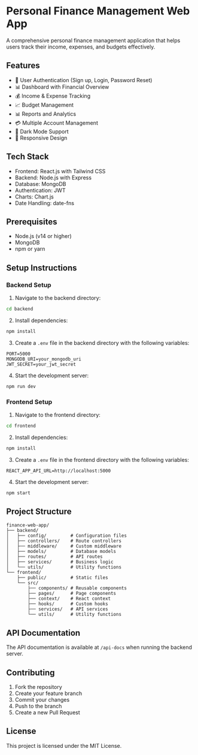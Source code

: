 # Personal Finance Management Web App

A comprehensive personal finance management application that helps users track their income, expenses, and budgets effectively.

## Features

- 🔐 User Authentication (Sign up, Login, Password Reset)
- 📊 Dashboard with Financial Overview
- 💰 Income & Expense Tracking
- 📈 Budget Management
- 📊 Reports and Analytics
- 💳 Multiple Account Management
- 🌙 Dark Mode Support
- 📱 Responsive Design

## Tech Stack

- Frontend: React.js with Tailwind CSS
- Backend: Node.js with Express
- Database: MongoDB
- Authentication: JWT
- Charts: Chart.js
- Date Handling: date-fns

## Prerequisites

- Node.js (v14 or higher)
- MongoDB
- npm or yarn

## Setup Instructions

### Backend Setup

1. Navigate to the backend directory:
```bash
cd backend
```

2. Install dependencies:
```bash
npm install
```

3. Create a `.env` file in the backend directory with the following variables:
```
PORT=5000
MONGODB_URI=your_mongodb_uri
JWT_SECRET=your_jwt_secret
```

4. Start the development server:
```bash
npm run dev
```

### Frontend Setup

1. Navigate to the frontend directory:
```bash
cd frontend
```

2. Install dependencies:
```bash
npm install
```

3. Create a `.env` file in the frontend directory with the following variables:
```
REACT_APP_API_URL=http://localhost:5000
```

4. Start the development server:
```bash
npm start
```

## Project Structure

```
finance-web-app/
├── backend/
│   ├── config/         # Configuration files
│   ├── controllers/    # Route controllers
│   ├── middleware/     # Custom middleware
│   ├── models/         # Database models
│   ├── routes/         # API routes
│   ├── services/       # Business logic
│   └── utils/          # Utility functions
└── frontend/
    ├── public/         # Static files
    └── src/
        ├── components/ # Reusable components
        ├── pages/      # Page components
        ├── context/    # React context
        ├── hooks/      # Custom hooks
        ├── services/   # API services
        └── utils/      # Utility functions
```

## API Documentation

The API documentation is available at `/api-docs` when running the backend server.

## Contributing

1. Fork the repository
2. Create your feature branch
3. Commit your changes
4. Push to the branch
5. Create a new Pull Request

## License

This project is licensed under the MIT License. 
